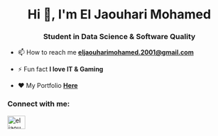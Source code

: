 <h1 align="center">Hi 👋, I'm El Jaouhari Mohamed</h1>
<h3 align="center">Student in Data Science & Software Quality</h3>

- 📫 How to reach me **eljaouharimohamed.2001@gmail.com**

- ⚡ Fun fact **I love IT & Gaming**

- ❤ My Portfolio **[Here](https://eljaouhari-eljaouharimohameds-projects.vercel.app/)**

<h3 align="left">Connect with me:</h3>
<p align="left">
<a href="https://www.linkedin.com/in/mohamed-el-jaouhari/" target="blank"><img align="center" src="https://raw.githubusercontent.com/rahuldkjain/github-profile-readme-generator/master/src/images/icons/Social/linked-in-alt.svg" alt="el jaouhari mohamed" height="30" width="40" /></a>
</p>

